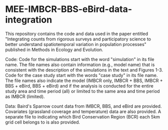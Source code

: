 # MEE-IMBCR-BBS-eBird-data-integration
This repository contains the code and data used in the paper entitled "Integrating counts from rigorous surveys and participatory science to better understand spatiotemporal variation in population processes" published in Methods in Ecology and Evolution.

Code: Code for the simulations start with the word "simulation" in its file name. The file names also contain information (e.g., model name) that is consistent with the description of the simulations in the text and Figures 1-3. Code for the case study start with the words "case study" in its file name. The file names also indicate the model (IMBCR only, IMBCR + BBS, IMBCR + BBS + eBird, BBS + eBird) and if the analysis is conducted for the entire study area and time period (all) or limited to the same area and time period as IMBCR (limited).

Data: Baird's Sparrow count data from IMBCR, BBS, and eBird are provided. Covariates (grassland coverage and temperature) data are also provided. A separate file to indicating which Bird Conservation Region (BCR) each 5km grid cell belongs to is also provided.
